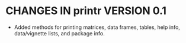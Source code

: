 # CHANGES IN printr VERSION 0.1

- Added methods for printing matrices, data frames, tables, help info, data/vignette lists, and package info.

